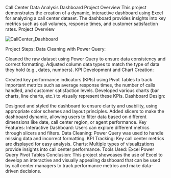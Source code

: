 Call Center Data Analysis Dashboard
Project Overview
This project demonstrates the creation of a dynamic, interactive dashboard using Excel for analyzing a call center dataset. The dashboard provides insights into key metrics such as call volumes, response times, and customer satisfaction rates.
Project Overview

![CallCenter_Dashboard](https://github.com/user-attachments/assets/ac1c10da-3572-4899-ae32-4406b712afb2)


Project Steps:
Data Cleaning with Power Query:

Cleaned the raw dataset using Power Query to ensure data consistency and correct formatting.
Adjusted column data types to match the type of data they hold (e.g., dates, numbers).
KPI Development and Chart Creation:

Created key performance indicators (KPIs) using Pivot Tables to track important metrics such as average response times, the number of calls handled, and customer satisfaction levels.
Developed various charts (bar charts, line charts, etc.) to visually represent these KPIs.
Dashboard Design:

Designed and styled the dashboard to ensure clarity and usability, using appropriate color schemes and layout principles.
Added slicers to make the dashboard dynamic, allowing users to filter data based on different dimensions like date, call center region, or agent performance.
Key Features:
Interactive Dashboard: Users can explore different metrics through slicers and filters.
Data Cleaning: Power Query was used to handle missing data and incorrect formatting.
KPI Tracking: Key call center metrics are displayed for easy analysis.
Charts: Multiple types of visualizations provide insights into call center performance.
Tools Used:
Excel
Power Query
Pivot Tables
Conclusion:
This project showcases the use of Excel to develop an interactive and visually appealing dashboard that can be used by call center managers to track performance metrics and make data-driven decisions.

